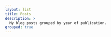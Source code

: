 ```yaml
---
layout: list
title: Posts
description: >
  My blog posts grouped by year of publication.
grouped: true
---
```

